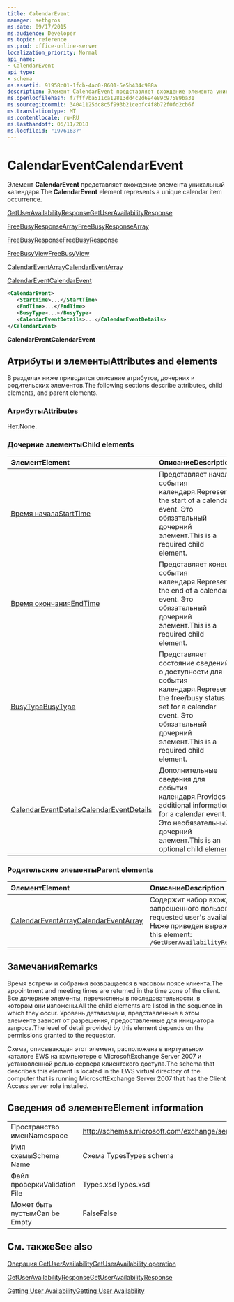 ```yaml
---
title: CalendarEvent
manager: sethgros
ms.date: 09/17/2015
ms.audience: Developer
ms.topic: reference
ms.prod: office-online-server
localization_priority: Normal
api_name:
- CalendarEvent
api_type:
- schema
ms.assetid: 91958c01-1fcb-4ac0-8601-5e5b434c988a
description: Элемент CalendarEvent представляет вхождение элемента уникальный календаря.
ms.openlocfilehash: f7fff7ba511ca12813dd4c2d694e89c97589ba31
ms.sourcegitcommit: 34041125dc8c5f993b21cebfc4f8b72f0fd2cb6f
ms.translationtype: MT
ms.contentlocale: ru-RU
ms.lasthandoff: 06/11/2018
ms.locfileid: "19761637"
---
```

# <a name="calendarevent"></a><span data-ttu-id="eecaa-103">CalendarEvent</span><span class="sxs-lookup"><span data-stu-id="eecaa-103">CalendarEvent</span></span>

<span data-ttu-id="eecaa-104">Элемент **CalendarEvent** представляет вхождение элемента уникальный календаря.</span><span class="sxs-lookup"><span data-stu-id="eecaa-104">The **CalendarEvent** element represents a unique calendar item occurrence.</span></span> 
  
[<span data-ttu-id="eecaa-105">GetUserAvailabilityResponse</span><span class="sxs-lookup"><span data-stu-id="eecaa-105">GetUserAvailabilityResponse</span></span>](getuseravailabilityresponse.md)
  
[<span data-ttu-id="eecaa-106">FreeBusyResponseArray</span><span class="sxs-lookup"><span data-stu-id="eecaa-106">FreeBusyResponseArray</span></span>](freebusyresponsearray.md)
  
[<span data-ttu-id="eecaa-107">FreeBusyResponse</span><span class="sxs-lookup"><span data-stu-id="eecaa-107">FreeBusyResponse</span></span>](freebusyresponse.md)
  
[<span data-ttu-id="eecaa-108">FreeBusyView</span><span class="sxs-lookup"><span data-stu-id="eecaa-108">FreeBusyView</span></span>](freebusyview.md)
  
[<span data-ttu-id="eecaa-109">CalendarEventArray</span><span class="sxs-lookup"><span data-stu-id="eecaa-109">CalendarEventArray</span></span>](calendareventarray.md)
  
[<span data-ttu-id="eecaa-110">CalendarEvent</span><span class="sxs-lookup"><span data-stu-id="eecaa-110">CalendarEvent</span></span>](calendarevent.md)
  
```xml
<CalendarEvent>
   <StartTime>...</StartTime>
   <EndTime>...</EndTime>
   <BusyType>...</BusyType>
   <CalendarEventDetails>...</CalendarEventDetails>
</CalendarEvent>
```

 <span data-ttu-id="eecaa-111">**CalendarEvent**</span><span class="sxs-lookup"><span data-stu-id="eecaa-111">**CalendarEvent**</span></span>
## <a name="attributes-and-elements"></a><span data-ttu-id="eecaa-112">Атрибуты и элементы</span><span class="sxs-lookup"><span data-stu-id="eecaa-112">Attributes and elements</span></span>

<span data-ttu-id="eecaa-113">В разделах ниже приводится описание атрибутов, дочерних и родительских элементов.</span><span class="sxs-lookup"><span data-stu-id="eecaa-113">The following sections describe attributes, child elements, and parent elements.</span></span>
  
### <a name="attributes"></a><span data-ttu-id="eecaa-114">Атрибуты</span><span class="sxs-lookup"><span data-stu-id="eecaa-114">Attributes</span></span>

<span data-ttu-id="eecaa-115">Нет.</span><span class="sxs-lookup"><span data-stu-id="eecaa-115">None.</span></span>
  
### <a name="child-elements"></a><span data-ttu-id="eecaa-116">Дочерние элементы</span><span class="sxs-lookup"><span data-stu-id="eecaa-116">Child elements</span></span>

|<span data-ttu-id="eecaa-117">**Элемент**</span><span class="sxs-lookup"><span data-stu-id="eecaa-117">**Element**</span></span>|<span data-ttu-id="eecaa-118">**Описание**</span><span class="sxs-lookup"><span data-stu-id="eecaa-118">**Description**</span></span>|
|:-----|:-----|
|[<span data-ttu-id="eecaa-119">Время начала</span><span class="sxs-lookup"><span data-stu-id="eecaa-119">StartTime</span></span>](starttime.md) <br/> |<span data-ttu-id="eecaa-120">Представляет начало события календаря.</span><span class="sxs-lookup"><span data-stu-id="eecaa-120">Represents the start of a calendar event.</span></span> <span data-ttu-id="eecaa-121">Это обязательный дочерний элемент.</span><span class="sxs-lookup"><span data-stu-id="eecaa-121">This is a required child element.</span></span>  <br/> |
|[<span data-ttu-id="eecaa-122">Время окончания</span><span class="sxs-lookup"><span data-stu-id="eecaa-122">EndTime</span></span>](endtime.md) <br/> |<span data-ttu-id="eecaa-123">Представляет конец события календаря.</span><span class="sxs-lookup"><span data-stu-id="eecaa-123">Represents the end of a calendar event.</span></span> <span data-ttu-id="eecaa-124">Это обязательный дочерний элемент.</span><span class="sxs-lookup"><span data-stu-id="eecaa-124">This is a required child element.</span></span>  <br/> |
|[<span data-ttu-id="eecaa-125">BusyType</span><span class="sxs-lookup"><span data-stu-id="eecaa-125">BusyType</span></span>](busytype.md) <br/> |<span data-ttu-id="eecaa-126">Представляет состояние сведений о доступности для события календаря.</span><span class="sxs-lookup"><span data-stu-id="eecaa-126">Represents the free/busy status set for a calendar event.</span></span> <span data-ttu-id="eecaa-127">Это обязательный дочерний элемент.</span><span class="sxs-lookup"><span data-stu-id="eecaa-127">This is a required child element.</span></span>  <br/> |
|[<span data-ttu-id="eecaa-128">CalendarEventDetails</span><span class="sxs-lookup"><span data-stu-id="eecaa-128">CalendarEventDetails</span></span>](calendareventdetails.md) <br/> |<span data-ttu-id="eecaa-129">Дополнительные сведения для события календаря.</span><span class="sxs-lookup"><span data-stu-id="eecaa-129">Provides additional information for a calendar event.</span></span> <span data-ttu-id="eecaa-130">Это необязательный дочерний элемент.</span><span class="sxs-lookup"><span data-stu-id="eecaa-130">This is an optional child element.</span></span>  <br/> |
   
### <a name="parent-elements"></a><span data-ttu-id="eecaa-131">Родительские элементы</span><span class="sxs-lookup"><span data-stu-id="eecaa-131">Parent elements</span></span>

|<span data-ttu-id="eecaa-132">**Элемент**</span><span class="sxs-lookup"><span data-stu-id="eecaa-132">**Element**</span></span>|<span data-ttu-id="eecaa-133">**Описание**</span><span class="sxs-lookup"><span data-stu-id="eecaa-133">**Description**</span></span>|
|:-----|:-----|
|[<span data-ttu-id="eecaa-134">CalendarEventArray</span><span class="sxs-lookup"><span data-stu-id="eecaa-134">CalendarEventArray</span></span>](calendareventarray.md) <br/> |<span data-ttu-id="eecaa-135">Содержит набор вхождений элемента уникальный календаря, которые представляют доступности запрошенного пользователя.</span><span class="sxs-lookup"><span data-stu-id="eecaa-135">Contains a set of unique calendar item occurrences that represent the requested user's availability.</span></span>  <br/> <span data-ttu-id="eecaa-136">Ниже приведен выражение XPath 2.0 для этого элемента.</span><span class="sxs-lookup"><span data-stu-id="eecaa-136">The following is the XPath 2.0 expression to this element:</span></span>  <br/>  `/GetUserAvailabilityResponse/FreeBusyResponseArray/FreeBusyResponse/FreeBusyView/CalendarEventArray` <br/> |
   
## <a name="remarks"></a><span data-ttu-id="eecaa-137">Замечания</span><span class="sxs-lookup"><span data-stu-id="eecaa-137">Remarks</span></span>

<span data-ttu-id="eecaa-138">Время встречи и собрания возвращается в часовом поясе клиента.</span><span class="sxs-lookup"><span data-stu-id="eecaa-138">The appointment and meeting times are returned in the time zone of the client.</span></span> <span data-ttu-id="eecaa-139">Все дочерние элементы, перечислены в последовательности, в котором они изложены.</span><span class="sxs-lookup"><span data-stu-id="eecaa-139">All the child elements are listed in the sequence in which they occur.</span></span> <span data-ttu-id="eecaa-140">Уровень детализации, представленные в этом элементе зависит от разрешения, предоставленные для инициатора запроса.</span><span class="sxs-lookup"><span data-stu-id="eecaa-140">The level of detail provided by this element depends on the permissions granted to the requestor.</span></span>
  
<span data-ttu-id="eecaa-141">Схема, описывающая этот элемент, расположена в виртуальном каталоге EWS на компьютере с MicrosoftExchange Server 2007 и установленной ролью сервера клиентского доступа.</span><span class="sxs-lookup"><span data-stu-id="eecaa-141">The schema that describes this element is located in the EWS virtual directory of the computer that is running MicrosoftExchange Server 2007 that has the Client Access server role installed.</span></span>
  
## <a name="element-information"></a><span data-ttu-id="eecaa-142">Сведения об элементе</span><span class="sxs-lookup"><span data-stu-id="eecaa-142">Element information</span></span>

|||
|:-----|:-----|
|<span data-ttu-id="eecaa-143">Пространство имен</span><span class="sxs-lookup"><span data-stu-id="eecaa-143">Namespace</span></span>  <br/> |http://schemas.microsoft.com/exchange/services/2006/types  <br/> |
|<span data-ttu-id="eecaa-144">Имя схемы</span><span class="sxs-lookup"><span data-stu-id="eecaa-144">Schema Name</span></span>  <br/> |<span data-ttu-id="eecaa-145">Схема Types</span><span class="sxs-lookup"><span data-stu-id="eecaa-145">Types schema</span></span>  <br/> |
|<span data-ttu-id="eecaa-146">Файл проверки</span><span class="sxs-lookup"><span data-stu-id="eecaa-146">Validation File</span></span>  <br/> |<span data-ttu-id="eecaa-147">Types.xsd</span><span class="sxs-lookup"><span data-stu-id="eecaa-147">Types.xsd</span></span>  <br/> |
|<span data-ttu-id="eecaa-148">Может быть пустым</span><span class="sxs-lookup"><span data-stu-id="eecaa-148">Can be Empty</span></span>  <br/> |<span data-ttu-id="eecaa-149">False</span><span class="sxs-lookup"><span data-stu-id="eecaa-149">False</span></span>  <br/> |
   
## <a name="see-also"></a><span data-ttu-id="eecaa-150">См. также</span><span class="sxs-lookup"><span data-stu-id="eecaa-150">See also</span></span>



[<span data-ttu-id="eecaa-151">Операция GetUserAvailability</span><span class="sxs-lookup"><span data-stu-id="eecaa-151">GetUserAvailability operation</span></span>](getuseravailability-operation.md)
  
[<span data-ttu-id="eecaa-152">GetUserAvailabilityResponse</span><span class="sxs-lookup"><span data-stu-id="eecaa-152">GetUserAvailabilityResponse</span></span>](getuseravailabilityresponse.md)


[<span data-ttu-id="eecaa-153">Getting User Availability</span><span class="sxs-lookup"><span data-stu-id="eecaa-153">Getting User Availability</span></span>](http://msdn.microsoft.com/library/d4133fcb-9b0f-4e6b-aadf-a389da83516a%28Office.15%29.aspx)

